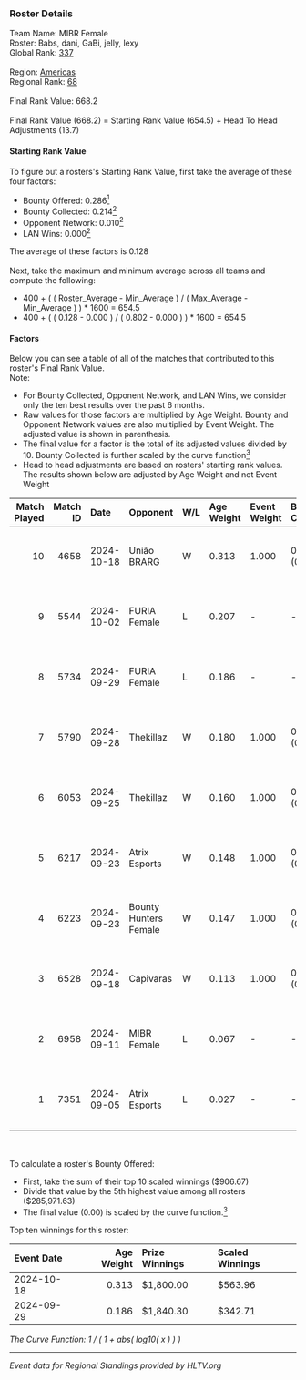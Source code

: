 ### Roster Details<br />
Team Name: MIBR Female<br />
Roster: Babs, dani, GaBi, jelly, lexy<br />
Global Rank: [337](../../standings_global_2025_02_28.md)<br />
<br />
Region: [Americas]( ../../standings_americas_2025_02_28.md)<br />
Regional Rank: [68]( ../../standings_americas_2025_02_28.md)<br />
<br />
Final Rank Value:  668.2<br />
<br />
Final Rank Value (668.2) = Starting Rank Value (654.5) + Head To Head Adjustments (13.7)<br />

#### Starting Rank Value<br />
To figure out a rosters's Starting Rank Value, first take the average of these four factors:<br />
- Bounty Offered: 0.286[<sup>1</sup>](#table2)
- Bounty Collected: 0.214[<sup>2</sup>](#table1)
- Opponent Network: 0.010[<sup>2</sup>](#table1)
- LAN Wins: 0.000[<sup>2</sup>](#table1)

The average of these factors is 0.128<br />
<br />
Next, take the maximum and minimum average across all teams and compute the following:<br />
- 400 + ( ( Roster_Average - Min_Average ) / ( Max_Average - Min_Average ) ) * 1600 = 654.5
- 400 + ( ( 0.128 - 0.000 ) / ( 0.802 - 0.000 ) ) * 1600 = 654.5


#### Factors<br />
Below you can see a table of all of the matches that contributed to this roster's Final Rank Value.<br />
Note:<br />

- For Bounty Collected, Opponent Network, and LAN Wins, we consider only the ten best results over the past 6 months.
- Raw values for those factors are multiplied by Age Weight. Bounty and Opponent Network values are also multiplied by Event Weight. The adjusted value is shown in parenthesis.
- The final value for a factor is the total of its adjusted values divided by 10. Bounty Collected is further scaled by the curve function[<sup>3</sup>](#curveFunction)
- Head to head adjustments are based on rosters' starting rank values. The results shown below are adjusted by Age Weight and not Event Weight
<span id="table1"></span><br />


| Match Played | Match ID | Date       | Opponent              | W/L | Age Weight | Event Weight | Bounty Collected | Opponent Network | LAN Wins  | H2H Adj. | Roster                            |
| -: | -: | :- | :- | :- | :- | :- | :- | :- | :- | -: | :- |
|           10 |     4658 | 2024-10-18 | União BRARG           | W   | 0.313      | 1.000        | 0.001 (0.000)    | 0.067 (0.021)    | 0 (0.000) |     4.74 | Babs, dani, GaBi, jelly, lexy     |
|            9 |     5544 | 2024-10-02 | FURIA Female          | L   | 0.207      | -            | -                | -                | -         |    -0.53 | Babs, dani, GaBi, jelly, lexy     |
|            8 |     5734 | 2024-09-29 | FURIA Female          | L   | 0.186      | -            | -                | -                | -         |    -0.48 | Babs, dani, GaBi, khizha, REGIANE |
|            7 |     5790 | 2024-09-28 | Thekillaz             | W   | 0.180      | 1.000        | 0.001 (0.000)    | 0.069 (0.012)    | 0 (0.000) |     2.67 | Babs, dani, GaBi, khizha, REGIANE |
|            6 |     6053 | 2024-09-25 | Thekillaz             | W   | 0.160      | 1.000        | 0.001 (0.000)    | 0.069 (0.011)    | 0 (0.000) |     2.39 | Babs, dani, GaBi, jelly, lexy     |
|            5 |     6217 | 2024-09-23 | Atrix Esports         | W   | 0.148      | 1.000        | 0.006 (0.001)    | 0.289 (0.043)    | 0 (0.000) |     2.59 | Babs, dani, GaBi, khizha, REGIANE |
|            4 |     6223 | 2024-09-23 | Bounty Hunters Female | W   | 0.147      | 1.000        | 0.001 (0.000)    | 0.076 (0.011)    | 0 (0.000) |     2.19 | Babs, dani, GaBi, khizha, REGIANE |
|            3 |     6528 | 2024-09-18 | Capivaras             | W   | 0.113      | 1.000        | 0.001 (0.000)    | 0.043 (0.005)    | 0 (0.000) |     1.18 | Babs, dani, GaBi, jelly, lexy     |
|            2 |     6958 | 2024-09-11 | MIBR Female           | L   | 0.067      | -            | -                | -                | -         |    -0.65 | Babs, dani, GaBi, jelly, lexy     |
|            1 |     7351 | 2024-09-05 | Atrix Esports         | L   | 0.027      | -            | -                | -                | -         |    -0.37 | Babs, dani, GaBi, jelly, lexy     |

<br />
<span id="table2"></span><br />
To calculate a roster's Bounty Offered:<br />

- First, take the sum of their top 10 scaled winnings ($906.67)
- Divide that value by the 5th highest value among all rosters ($285,971.63)
- The final value (0.00) is scaled by the curve function.[<sup>3</sup>](#curveFunction)

Top ten winnings for this roster:<br />

| Event Date | Age Weight | Prize Winnings | Scaled Winnings |
| :- | -: | :- | :- |
| 2024-10-18 |      0.313 | $1,800.00      | $563.96         |
| 2024-09-29 |      0.186 | $1,840.30      | $342.71         |


<span id="curveFunction"></span>_The Curve Function: 1 / ( 1 + abs( log10( x ) ) )_<br />

---
_Event data for Regional Standings provided by HLTV.org_<br />
